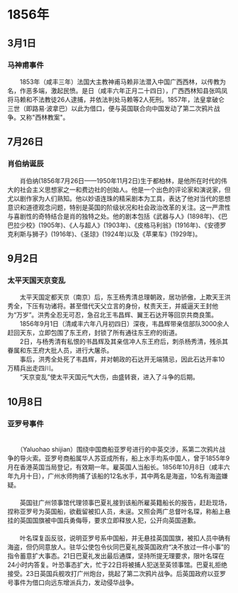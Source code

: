 # 1856年
## 3月1日
### 马神甫事件
　　1853年（咸丰三年）法国大主教神甫马赖非法潜入中国广西西林，以传教为名，作恶多端，激起民愤。是日（咸丰六年正月二十四日），广西西林知县张鸣凤将马赖和不法教徒26人逮捕，并依法判处马赖等2人死刑。1857年，法皇拿破仑三世（即路易·波拿巴）以此为借口，便与英国联合向中国发动了第二次鸦片战争。又称"西林教案"。
## 7月26日
### 肖伯纳诞辰
　　肖伯纳(1856年7月26日——1950年11月2日)生于都柏林，是他所在时代的伟大的社会主义思想家之一和费边社的创始人。他是一个出色的评论家和演说家，但尤以剧作家为人们熟知。他以妙语连珠的精采剧本为工具，表达了他对当代的思想意识和道德观念问题，特别是英国的阶级状况和社会政治改革的关注。这一严肃性与喜剧性的奇特结合是肖的独特之处。他的剧本包括《武器与人》(1898年)、《巴巴拉少校》(1905年)、《人与超人》(1903年)、《皮格马利翁》(1916年)、《安德罗克利斯与狮子》(1916年)、《圣琼》(1924年)以及《苹果车》(1929年)。
## 9月2日
### 太平天国天京变乱
　　太平天国定都天京（南京）后，东王杨秀清总理朝政，居功骄傲，上欺天王洪秀全，下压有功诸将。甚至借代天父立言的身份，杖责天王，并威逼天王封他为“万岁”。洪秀全忍无可忍，急召北王韦昌辉、翼王石达开等回京共商良策。<br>　　1856年9月1日（清咸丰六年八月初四日）深夜，韦昌辉带亲信部队3000余人赶回天东，立即包围了东王府，封锁了所有通往东王府的街道。<br>　　2日，与杨秀清有私恨的书昌辉及其亲信冲人东王府后，刺杀杨秀清，残杀其眷属和东王府大批人员，进行大屠杀。<br>　　事后，洪秀全处死了韦昌辉，并对朝政的石达开无端猜忌，因此石达开率10万精兵出走四川。<br>　　“天京变乱”使太平天国元气大伤，由盛转衰，进入了斗争的后期。
## 10月8日
### 亚罗号事件
　　<br>　　（Yaluohao shijian）围绕中国商船亚罗号进行的中英交涉，系第二次鸦片战争的导火索。亚罗号商船属华人苏亚成所有，船上水手均系中国人，曾于1855年9月在香港英国当局登记，有效期一年。雇英国人当船长。1856年10月8日（咸丰六年九月十日），广州水师拘捕了该船的12名水手，其中两名是海盗，10名有海盗嫌疑。<br>　　<br>　　英国驻广州领事馆代理领事巴夏礼接到该船所雇英籍船长的报告，赶赴现场，捏称亚罗号为英国船，欲截留被扣人员，未逞。又照会两广总督叶名琛，称船上悬挂的英国国旗被中国兵勇侮辱，要求立即释放人犯，公开向英国道歉。<br>　　<br>　　叶名琛复函反驳，说明亚罗号系中国船，并无悬挂英国国旗，被扣人员中确有海盗，但仍同意放人。驻华公使包令伙同巴夏礼按英国政府“决不放过一件小事”的指令蓄意扩大事态。21日巴夏礼发出最后通牒，坚持所提无理要求，限叶名琛在24小时内答复。叶恐事态扩大，忙于22日将被捕人犯送至英领事馆。巴夏礼拒绝接受。23日英国兵舰攻打广州炮台，挑起了第二次鸦片战争。后英国政府以亚罗号事件为借口向远东增派兵力，发动侵华战争。
<comment/>
